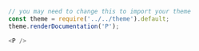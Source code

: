 ```javascript
// you may need to change this to import your theme
const theme = require('../../theme').default;
theme.renderDocumentation('P');
```

```javascript
<P />
```
